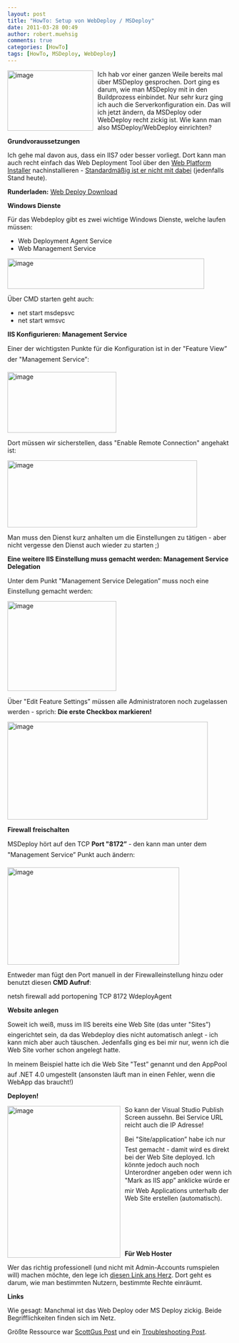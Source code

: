 ```yaml
---
layout: post
title: "HowTo: Setup von WebDeploy / MSDeploy"
date: 2011-03-28 00:49
author: robert.muehsig
comments: true
categories: [HowTo]
tags: [HowTo, MSDeploy, WebDeploy]
---
```

<p><a href="{{BASE_PATH}}/assets/wp-images/image1217.png"><img style="border-bottom: 0px; border-left: 0px; margin: 0px 10px 0px 0px; display: inline; border-top: 0px; border-right: 0px" title="image" border="0" alt="image" align="left" src="{{BASE_PATH}}/assets/wp-images/image_thumb397.png" width="192" height="135" /></a> </p>  <p>Ich hab vor einer ganzen Weile bereits mal über MSDeploy gesprochen. Dort ging es darum, wie man MSDeploy mit in den Buildprozess einbindet. Nur sehr kurz ging ich auch die Serverkonfiguration ein. Das will ich jetzt ändern, da MSDeploy oder WebDeploy recht zickig ist. Wie kann man also MSDeploy/WebDeploy einrichten?</p> <!--more-->  <p><strong>Grundvoraussetzungen</strong></p>  <p>Ich gehe mal davon aus, dass ein IIS7 oder besser vorliegt. Dort kann man auch recht einfach das Web Deployment Tool über den <a href="http://www.microsoft.com/web/downloads/platform.aspx">Web Platform Installer</a> nachinstallieren - <u>Standardmäßig ist er nicht mit dabei</u> (jedenfalls Stand heute).</p>  <p><strong>Runderladen:</strong> <a href="http://www.iis.net/download/webdeploy">Web Deploy Download</a></p>  <p><strong>Windows Dienste</strong></p>  <p>Für das Webdeploy gibt es zwei wichtige Windows Dienste, welche laufen müssen:</p>  <ul>   <li>Web Deployment Agent Service</li>    <li>Web Management Service</li> </ul>  <p><a href="{{BASE_PATH}}/assets/wp-images/image1218.png"><img style="border-bottom: 0px; border-left: 0px; display: inline; border-top: 0px; border-right: 0px" title="image" border="0" alt="image" src="{{BASE_PATH}}/assets/wp-images/image_thumb398.png" width="441" height="68" /></a> </p>  <p>Über CMD starten geht auch:</p>  <ul>   <li>net start msdepsvc</li>    <li>net start wmsvc</li> </ul>  <p><strong>IIS Konfigurieren: Management Service</strong></p>  <p>Einer der wichtigsten Punkte für die Konfiguration ist in der "Feature View” der "Management Service”:</p>  <p><a href="{{BASE_PATH}}/assets/wp-images/image1219.png"><img style="border-bottom: 0px; border-left: 0px; display: inline; border-top: 0px; border-right: 0px" title="image" border="0" alt="image" src="{{BASE_PATH}}/assets/wp-images/image_thumb399.png" width="244" height="136" /></a> </p>  <p>Dort müssen wir sicherstellen, dass "Enable Remote Connection&quot; angehakt ist:</p>  <p><a href="{{BASE_PATH}}/assets/wp-images/image1220.png"><img style="border-bottom: 0px; border-left: 0px; display: inline; border-top: 0px; border-right: 0px" title="image" border="0" alt="image" src="{{BASE_PATH}}/assets/wp-images/image_thumb400.png" width="425" height="150" /></a> </p>  <p>Man muss den Dienst kurz anhalten um die Einstellungen zu tätigen - aber nicht vergesse den Dienst auch wieder zu starten ;)</p>  <p><strong>Eine weitere IIS Einstellung muss gemacht werden: Management Service Delegation</strong></p>  <p>Unter dem Punkt "Management Service Delegation” muss noch eine Einstellung gemacht werden:</p>  <p><a href="{{BASE_PATH}}/assets/wp-images/image1221.png"><img style="border-bottom: 0px; border-left: 0px; display: inline; border-top: 0px; border-right: 0px" title="image" border="0" alt="image" src="{{BASE_PATH}}/assets/wp-images/image_thumb401.png" width="244" height="201" /></a> </p>  <p>Über "Edit Feature Settings” müssen alle Administratoren noch zugelassen werden - sprich: <strong>Die erste Checkbox markieren!</strong></p>  <p><a href="{{BASE_PATH}}/assets/wp-images/image1222.png"><img style="border-bottom: 0px; border-left: 0px; display: inline; border-top: 0px; border-right: 0px" title="image" border="0" alt="image" src="{{BASE_PATH}}/assets/wp-images/image_thumb402.png" width="449" height="219" /></a> </p>  <p><strong>Firewall freischalten</strong></p>  <p>MSDeploy hört auf den TCP <strong>Port "8172”</strong> - den kann man unter dem "Management Service” Punkt auch ändern:</p>  <p><a href="{{BASE_PATH}}/assets/wp-images/image1223.png"><img style="border-bottom: 0px; border-left: 0px; display: inline; border-top: 0px; border-right: 0px" title="image" border="0" alt="image" src="{{BASE_PATH}}/assets/wp-images/image_thumb403.png" width="385" height="218" /></a> </p>  <p>Entweder man fügt den Port manuell in der Firewalleinstellung hinzu oder benutzt diesen <strong>CMD Aufruf</strong>:</p>  <p>netsh firewall add portopening TCP 8172 WdeployAgent</p>  <p><strong>Website anlegen</strong></p>  <p>Soweit ich weiß, muss im IIS bereits eine Web Site (das unter "Sites”) eingerichtet sein, da das Webdeploy dies nicht automatisch anlegt - ich kann mich aber auch täuschen. Jedenfalls ging es bei mir nur, wenn ich die Web Site vorher schon angelegt hatte.</p>  <p>In meinem Beispiel hatte ich die Web Site "Test” genannt und den AppPool auf .NET 4.0 umgestellt (ansonsten läuft man in einen Fehler, wenn die WebApp das braucht!)</p>  <p><strong>Deployen!</strong></p>  <p><a href="{{BASE_PATH}}/assets/wp-images/image1224.png"><img style="border-bottom: 0px; border-left: 0px; margin: 0px 10px 0px 0px; display: inline; border-top: 0px; border-right: 0px" title="image" border="0" alt="image" align="left" src="{{BASE_PATH}}/assets/wp-images/image_thumb404.png" width="253" height="340" /></a> </p>  <p>So kann der Visual Studio Publish Screen aussehn. Bei Service URL reicht auch die IP Adresse!</p>  <p>Bei "Site/application” habe ich nur Test gemacht - damit wird es direkt bei der Web Site deployed. Ich könnte jedoch auch noch Unterordner angeben oder wenn ich "Mark as IIS app” anklicke würde er mir Web Applications unterhalb der Web Site erstellen (automatisch).</p>  <p>&#160;</p>  <p>&#160;</p>  <p>&#160;</p>  <p><strong>Für Web Hoster</strong></p>  <p>Wer das richtig professionell (und nicht mit Admin-Accounts rumspielen will) machen möchte, den lege ich <a href="http://learn.iis.net/page.aspx/516/configure-the-web-deployment-handler/">diesen Link ans Herz</a>. Dort geht es darum, wie man bestimmten Nutzern, bestimmte Rechte einräumt.</p>  <p><strong>Links</strong></p>  <p>Wie gesagt: Manchmal ist das Web Deploy oder MS Deploy zickig. Beide Begrifflichkeiten finden sich im Netz.</p>  <p>Größte Ressource war <a href="http://weblogs.asp.net/scottgu/archive/2010/09/13/automating-deployment-with-microsoft-web-deploy.aspx">ScottGus Post</a> und ein <a href="http://blogs.iis.net/kateroh/archive/2009/06/05/troubleshooting-common-msdeploy-issues.aspx">Troubleshooting Post</a>.</p>

